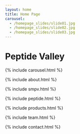 ```yaml
---
layout: home
title: Home Page
carousel:
  - /homepage_slides/slide01.jpg
  - /homepage_slides/slide02.jpg
  - /homepage_slides/slide03.jpg
---
```


# Peptide Valley

{% include carousel.html %}

{% include about.html %}

{% include smpv.html %}

{% include peptide.html %}

{% include products.html %}

{% include team.html %}

{% include contact.html %}
